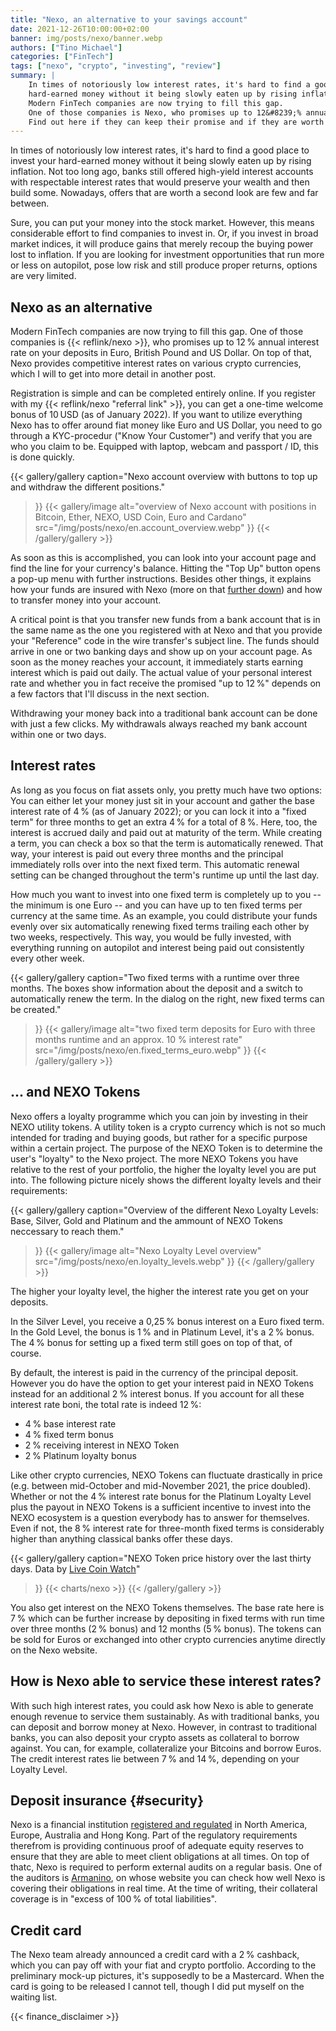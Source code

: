 ```yaml
---
title: "Nexo, an alternative to your savings account"
date: 2021-12-26T10:00:00+02:00
banner: img/posts/nexo/banner.webp
authors: ["Tino Michael"]
categories: ["FinTech"]
tags: ["nexo", "crypto", "investing", "review"]
summary: |
    In times of notoriously low interest rates, it's hard to find a good place to invest your
    hard-earned money without it being slowly eaten up by rising inflation.
    Modern FinTech companies are now trying to fill this gap.
    One of those companies is Nexo, who promises up to 12&#8239;% annual interest rate.
    Find out here if they can keep their promise and if they are worth a try.
---
```


In times of notoriously low interest rates, it's hard to find a good place to invest your
hard-earned money without it being slowly eaten up by rising inflation.
Not too long ago, banks still offered high-yield interest accounts with respectable interest
rates that would preserve your wealth and then build some.
Nowadays, offers that are worth a second look are few and far between.

Sure, you can put your money into the stock market.
However, this means considerable effort to find companies to invest in.
Or, if you invest in broad market indices,
it will produce gains that merely recoup the buying power lost to inflation.
If you are looking for investment opportunities that run more or less on autopilot, pose low risk
and still produce proper returns, options are very limited.

## Nexo as an alternative

Modern FinTech companies are now trying to fill this gap.
One of those companies is {{< reflink/nexo >}}, who promises up to 12&#8239;% annual interest rate
on your deposits in Euro, British Pound and US Dollar.
On top of that, Nexo provides competitive interest rates on various crypto currencies, which I will
to get into more detail in another post.

Registration is simple and can be completed entirely online.
If you register with my {{< reflink/nexo "referral link" >}}, you can get a one-time welcome bonus of
10&#8239;USD (as of January 2022).
If you want to utilize everything Nexo has to offer around fiat money like Euro and US Dollar, you
need to go through a KYC-procedur ("Know Your Customer") and verify that you are who you claim to be.
Equipped with laptop, webcam and passport / ID, this is done quickly.

{{< gallery/gallery
    caption="Nexo account overview with buttons to top up and withdraw the different positions."
>}}
{{< gallery/image
    alt="overview of Nexo account with positions in Bitcoin, Ether, NEXO, USD Coin, Euro and Cardano"
    src="/img/posts/nexo/en.account_overview.webp"
>}}
{{< /gallery/gallery >}}

As soon as this is accomplished, you can look into your account page and find the line for your
currency's balance.
Hitting the "Top Up" button opens a pop-up menu with further instructions.
Besides other things, it explains how your funds are insured with Nexo
(more on that [further down](#security)) and how to transfer money into your account.

A critical point is that you transfer new funds from a bank account that is in the same name as the
one you registered with at Nexo and that you provide your "Reference" code in the wire transfer's
subject line.
The funds should arrive in one or two banking days and show up on your account page.
As soon as the money reaches your account, it immediately starts earning interest which is paid out daily.
The actual value of your personal interest rate and whether you in fact receive the promised
"up to 12&#8239;%" depends on a few factors that I'll discuss in the next section.

Withdrawing your money back into a traditional bank account can be done with just a few clicks.
My withdrawals always reached my bank account within one or two days.

## Interest rates

As long as you focus on fiat assets only, you pretty much have two options:
You can either let your money just sit in your account and gather the base interest rate of 4&#8239;%
(as of January 2022); or you can lock it into a "fixed term" for three months to get an extra 4&#8239;%
for a total of 8&#8239;%.
Here, too, the interest is accrued daily and paid out at maturity of the term.
While creating a term, you can check a box so that the term is automatically renewed.
That way, your interest is paid out every three months and
the principal immediately rolls over into the next fixed term.
This automatic renewal setting can be changed throughout the term's runtime up until the last day.

How much you want to invest into one fixed term is completely up to you -- the minimum is one Euro
-- and you can have up to ten fixed terms per currency at the same time.
As an example, you could distribute your funds evenly over six automatically renewing fixed terms trailing
each other by two weeks, respectively.
This way, you would be fully invested, with everything running on
autopilot and interest being paid out consistently every other week.

{{< gallery/gallery
    caption="Two fixed terms with a runtime over three months. The boxes show information about the deposit and a switch to automatically renew the term. In the dialog on the right, new fixed terms can be created."
>}}
{{< gallery/image
    alt="two fixed term deposits for Euro with three months runtime and an approx. 10 % interest rate"
    src="/img/posts/nexo/en.fixed_terms_euro.webp"
>}}
{{< /gallery/gallery >}}

## ... and NEXO Tokens

Nexo offers a loyalty programme which you can join by investing in their NEXO utility tokens.
A utility token is a crypto currency which is not so much intended for trading and buying goods,
but rather for a specific purpose within a certain project.
The purpose of the NEXO Token is to determine the user's "loyalty" to the Nexo project.
The more NEXO Tokens you have relative to the rest of your portfolio,
the higher the loyalty level you are put into.
The following picture nicely shows the different loyalty levels and their requirements:

{{< gallery/gallery
    caption="Overview of the different Nexo Loyalty Levels: Base, Silver, Gold and Platinum and the ammount of NEXO Tokens neccessary to reach them."
>}}
{{< gallery/image
    alt="Nexo Loyalty Level overview"
    src="/img/posts/nexo/en.loyalty_levels.webp"
>}}
{{< /gallery/gallery >}}

The higher your loyalty level, the higher the interest rate you get on your deposits.


In the Silver Level, you receive a 0,25&#8239;% bonus interest on a Euro fixed term.
In the Gold Level, the bonus is 1&#8239;% and in Platinum Level, it's a 2&#8239;% bonus.
The 4&#8239;% bonus for setting up a fixed term still goes on top of that, of course.

By default, the interest is paid in the currency of the principal deposit.
However you do have the option to get your interest paid in NEXO Tokens instead
for an additional 2&#8239;% interest bonus.
If you account for all these interest rate boni, the total rate is indeed 12&#8239;%:

- 4&#8239;% base interest rate
- 4&#8239;% fixed term bonus
- 2&#8239;% receiving interest in NEXO Token
- 2&#8239;% Platinum loyalty bonus

Like other crypto currencies, NEXO Tokens can fluctuate drastically in price
(e.g. between mid-October and mid-November 2021, the price doubled).
Whether or not the 4&#8239;% interest rate bonus for the Platinum Loyalty Level plus the payout in
NEXO Tokens is a sufficient incentive to invest into the NEXO ecosystem is a question everybody has
to answer for themselves.
Even if not, the 8&#8239;% interest rate for three-month fixed terms is considerably higher
than anything classical banks offer these days.

{{< gallery/gallery
    caption="NEXO Token price history over the last thirty days. Data by <a href='https://www.livecoinwatch.com/tools/convert/NEXO-EUR'>Live Coin Watch</a>"
>}}
{{< charts/nexo >}}
{{< /gallery/gallery >}}

You also get interest on the NEXO Tokens themselves. The base rate here is 7&#8239;% which can be
further increase by depositing in fixed terms with run time
over three months (2&#8239;% bonus) and 12 months (5&#8239;% bonus).
The tokens can be sold for Euros or exchanged into other crypto currencies anytime directly on
the Nexo website.

## How is Nexo able to service these interest rates?

With such high interest rates, you could ask how Nexo is able to
generate enough revenue to service them sustainably.
As with traditional banks, you can deposit and borrow money at Nexo.
However, in contrast to traditional banks, you can also deposit
your crypto assets as collateral to borrow against.
You can, for example, collateralize your Bitcoins and borrow Euros.
The credit interest rates lie between 7&#8239;% and 14&#8239;%, depending on your Loyalty Level.

## Deposit insurance {#security}

Nexo is a financial institution [registered and regulated](https://nexo.io/security)
in North America, Europe, Australia and Hong Kong.
Part of the regulatory requirements therefrom is providing continuous proof of adequate
equity reserves to ensure that they are able to meet client obligations at all times.
On top of thatc, Nexo is required to perform external audits on a regular basis.
One of the auditors is [Armanino](https://real-time-attest.trustexplorer.io/nexo),
on whose website you can check how well Nexo is covering their obligations in real time.
At the time of writing, their collateral coverage is in "excess of 100&#8239;% of total liabilities".

## Credit card

The Nexo team already announced a credit card with a 2&#8239;% cashback, which you can pay off with
your fiat and crypto portfolio.
According to the preliminary mock-up pictures, it's supposedly to be a Mastercard.
When the card is going to be released I cannot tell, though I did put myself on the waiting list.

{{< finance_disclaimer >}}
